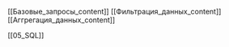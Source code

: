 

[[Базовые_запросы_content]]
[[Фильтрация_данных_content]]\
[[Аггрегация_данных_content]]

[[05_SQL]]
